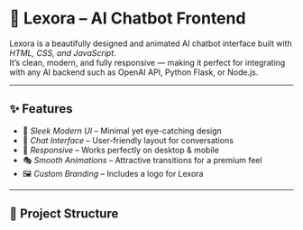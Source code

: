 # 🤖 Lexora – AI Chatbot Frontend

Lexora is a beautifully designed and animated AI chatbot interface built with *HTML, CSS, and JavaScript*.  
It’s clean, modern, and fully responsive — making it perfect for integrating with any AI backend such as OpenAI API, Python Flask, or Node.js.

---

## ✨ Features
- 🎨 *Sleek Modern UI* – Minimal yet eye-catching design  
- 💬 *Chat Interface* – User-friendly layout for conversations  
- 📱 *Responsive* – Works perfectly on desktop & mobile  
- 🎭 *Smooth Animations* – Attractive transitions for a premium feel  
- 🖼 *Custom Branding* – Includes a logo for Lexora  

---

## 📂 Project Structure
